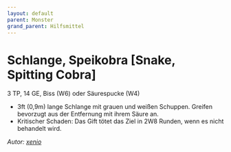 ```yaml
---
layout: default
parent: Monster
grand_parent: Hilfsmittel
---
```


# Schlange, Speikobra [Snake, Spitting Cobra]
3 TP, 14 GE, Biss (W6) oder Säurespucke (W4)
- 3ft (0,9m) lange Schlange mit grauen und weißen Schuppen. Greifen bevorzugt aus der Entfernung mit ihrem Säure an.
- Kritischer Schaden: Das Gift tötet das Ziel in 2W8 Runden, wenn es nicht behandelt wird.

*Autor: [xenio](https://xenioinabottle.blogspot.com)*
